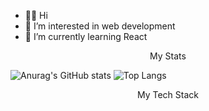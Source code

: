 - 👋🏻 Hi
- 👀 I’m interested in web development
- 🌱 I’m currently learning React

<div align="center">
  My Stats
</div>

![Anurag's GitHub stats](https://github-readme-stats.vercel.app/api?username=irenesjv&show_icons=true&theme=transparent&hide=contribs,prs) ![Top Langs](https://github-readme-stats.vercel.app/api/top-langs/?username=irenesjv&layout=compact)

<div align="center">
  My Tech Stack
</div>

<!---
irenesjv/irenesjv is a ✨ special ✨ repository because its `README.md` (this file) appears on your GitHub profile.
You can click the Preview link to take a look at your changes.
--->
